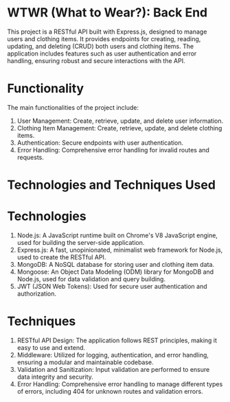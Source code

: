# WTWR (What to Wear?): Back End
This project is a RESTful API built with Express.js, designed to manage users and clothing items. It provides endpoints for creating, reading, updating, and deleting (CRUD) both users and clothing items. The application includes features such as user authentication and error handling, ensuring robust and secure interactions with the API.

# Functionality
The main functionalities of the project include:

1. User Management: Create, retrieve, update, and delete user information.
2. Clothing Item Management: Create, retrieve, update, and delete clothing items.
3. Authentication: Secure endpoints with user authentication.
4. Error Handling: Comprehensive error handling for invalid routes and requests.

# Technologies and Techniques Used

# Technologies
1. Node.js: A JavaScript runtime built on Chrome's V8 JavaScript engine, used for building the server-side application.
2. Express.js: A fast, unopinionated, minimalist web framework for Node.js, used to create the RESTful API.
3. MongoDB: A NoSQL database for storing user and clothing item data.
4. Mongoose: An Object Data Modeling (ODM) library for MongoDB and Node.js, used for data validation and query building.
5. JWT (JSON Web Tokens): Used for secure user authentication and authorization.

# Techniques
1. RESTful API Design: The application follows REST principles, making it easy to use and extend.
2. Middleware: Utilized for logging, authentication, and error handling, ensuring a modular and maintainable codebase.
3. Validation and Sanitization: Input validation are performed to ensure data integrity and security.
4. Error Handling: Comprehensive error handling to manage different types of errors, including 404 for unknown routes and validation errors.
